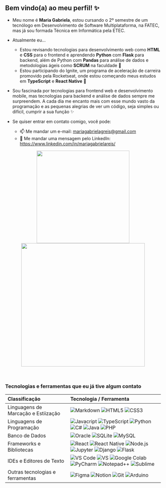 ## Bem vindo(a) ao meu perfil! :sparkles:

- Meu nome é **Maria Gabriela**, estou cursando o 2º semestre de um tecnólogo em Desenvolvimento de Software Multiplataforma, na FATEC, mas já sou formada Técnica em Informática pela ETEC. 
- Atualmente eu...
    - Estou revisando tecnologias para desenvolvimento web como **HTML** e **CSS** para o frontend e aprendendo **Python** com **Flask** para backend, além de Python com **Pandas** para análise de dados e metodologias ágeis como **SCRUM** na faculdade :yellow_heart:
    - Estou participando do Ignite, um programa de aceleração de carreira promovido pela Rocketseat, onde estou começando meus estudos em **TypeScript** e **React Native** 💜

- Sou fascinada por tecnologias para frontend web e desenvolvimento mobile, mas tecnologias para backend e análise de dados sempre me surpreendem. A cada dia me encanto mais com esse mundo vasto da programação e as pequenas alegrias de ver um código, seja simples ou difícil, cumprir a sua função :sparkles:

-  Se quiser entrar em contato comigo, você pode:
    -  :mailbox: Me mandar um e-mail: mariagabrielagreis@gmail.com 
    -  :busts_in_silhouette: Me mandar uma mensagem pelo LinkedIn: https://www.linkedin.com/in/mariagabrielareis/ 

<p align="center" >
    <a href="https://github.com/anuraghazra/github-readme-stats">
        <img align="center" width="300px" src="https://github-readme-stats.vercel.app/api/top-langs/?username=MariaGabrielaReis&layout=compact&theme=dark&bg_color=111217&show_icons=true&langs_count=6&hide=jupyter%20notebook" />
    </a>
    <a href="https://github.com/anuraghazra/github-readme-stats">
    <img align="center" width="400px" src="https://github-readme-stats.vercel.app/api/?username=MariaGabrielaReis&show_icons=true&title_color=fff&icon_color=4CA6A7&text_color=9f9f9f&bg_color=111217&hide=prs" />
    </a>
<p/>

<br> 

### Tecnologias e ferramentas que eu já tive algum contato

| Classificação  | Tecnologia / Ferramenta |
|:---------------|:------------------------|
| Linguagens de Marcação e Estiização | ![Markdown](https://img.shields.io/badge/Markdown-111217?style=for-the-badge&logo=markdown&logoColor=111217&labelColor=4CA6A7) ![HTML5](https://img.shields.io/badge/HTML5-111217?style=for-the-badge&logo=html5&logoColor=111217&labelColor=4CA6A7) ![CSS3](https://img.shields.io/badge/CSS3-111217?style=for-the-badge&logo=css3&logoColor=111217&labelColor=4CA6A7) |
| Linguagens de Programação | ![Javacript](https://img.shields.io/badge/JavaScript-111217?style=for-the-badge&logo=javascript&logoColor=111217&labelColor=4CA6A7) ![TypeScript](https://img.shields.io/badge/TypeScript-111217?style=for-the-badge&logo=typescript&logoColor=111217&labelColor=4CA6A7) ![Python](https://img.shields.io/badge/Python-111217?style=for-the-badge&logo=python&logoColor=111217&labelColor=4CA6A7) ![C#](https://img.shields.io/badge/C%23-111217?style=for-the-badge&logo=c-sharp&logoColor=111217&labelColor=4CA6A7) ![Java](https://img.shields.io/badge/Java-111217?style=for-the-badge&logo=java&logoColor=111217&labelColor=4CA6A7) ![PHP](https://img.shields.io/badge/PHP-111217?style=for-the-badge&logo=php&logoColor=111217&labelColor=4CA6A7) |
| Banco de Dados | ![Oracle](https://img.shields.io/badge/Oracle-111217?style=for-the-badge&logo=oracle&logoColor=111217&labelColor=4CA6A7) ![SQLite](https://img.shields.io/badge/SQLite-111217?style=for-the-badge&logo=sqlite&logoColor=111217&labelColor=4CA6A7) ![MySQL](https://img.shields.io/badge/MySQL-111217?style=for-the-badge&logo=mysql&logoColor=111217&labelColor=4CA6A7) |
| Frameworks e Bibliotecas | ![React](https://img.shields.io/badge/React-111217?style=for-the-badge&logo=react&logoColor=111217&labelColor=4CA6A7) ![React Native](https://img.shields.io/badge/React_Native-111217?style=for-the-badge&logo=react&logoColor=111217&labelColor=4CA6A7) ![Node.js](https://img.shields.io/badge/Node.js-111217?style=for-the-badge&logo=nodedotjs&logoColor=111217&labelColor=4CA6A7) ![Jupyter](https://img.shields.io/badge/Jupyter-111217.svg?&style=for-the-badge&logo=Jupyter&logoColor=111217&labelColor=4CA6A7) ![Django](https://img.shields.io/badge/Django-111217?style=for-the-badge&logo=django&logoColor=111217&labelColor=4CA6A7) ![Flask](https://img.shields.io/badge/Flask-111217?style=for-the-badge&logo=flask&logoColor=111217&labelColor=4CA6A7) |
| IDEs e Editores de Texto | ![VS Code](https://img.shields.io/badge/Visual_Studio_Code-111217?style=for-the-badge&logo=visual%20studio%20code&logoColor=111217&labelColor=4CA6A7) ![VS](https://img.shields.io/badge/Visual_Studio-111217?style=for-the-badge&logo=visual%20studio&logoColor=111217&labelColor=4CA6A7) ![Google Colab](https://img.shields.io/badge/Google_Colab-4CA6A7?style=for-the-badge&logo=googlecolab&color=111217&logoColor=111217&labelColor=4CA6A7) ![PyCharm](https://img.shields.io/badge/pycharm-111217?style=for-the-badge&logo=pycharm&logoColor=111217&color=111217&labelColor=4CA6A7) ![Notepad++](https://img.shields.io/badge/Notepad++-111217.svg?style=for-the-badge&logo=notepad%2B%2B&logoColor=111217&labelColor=4CA6A7) ![Sublime](https://img.shields.io/badge/sublime_text-%23111217.svg?&style=for-the-badge&logo=sublime-text&logoColor=111217&labelColor=4CA6A7) |
| Outras tecnologias e ferramentas | ![Figma](https://img.shields.io/badge/Figma-111217?style=for-the-badge&logo=figma&logoColor=111217&labelColor=4CA6A7) ![Notion](https://img.shields.io/badge/Notion-111217?style=for-the-badge&logo=notion&logoColor=111217&labelColor=4CA6A7) ![Git](https://img.shields.io/badge/Git-111217?style=for-the-badge&logo=git&logoColor=111217&labelColor=4CA6A7) ![Arduino](https://img.shields.io/badge/Arduino-111217?style=for-the-badge&logo=Arduino&logoColor=111217&labelColor=4CA6A7) |

